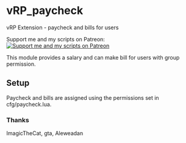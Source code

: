 # vRP_paycheck
vRP Extension - paycheck and bills for users

Support me and my scripts on Patreon:  
[![Support me and my scripts on Patreon](http://i.imgur.com/dyePK6Q.png)](https://www.patreon.com/Sighmir)  

This module provides a salary and can make bill for users with group permission.

## Setup

Paycheck and bills are assigned using the permissions set in cfg/paycheck.lua.

### Thanks
ImagicTheCat, gta, Aleweadan
